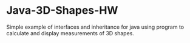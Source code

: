 # Java-3D-Shapes-HW

Simple example of interfaces and inheritance for java using program to calculate and display measurements of 3D shapes. 
